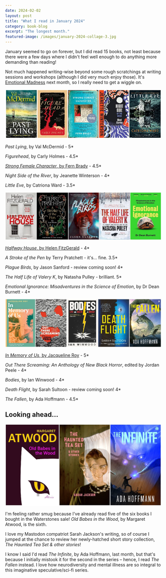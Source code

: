 ```yaml
---
date: 2024-02-02
layout: post
title: "What I read in January 2024"
category: book-blog
excerpt: "The longest month."
featured-image: /images/january-2024-collage-3.jpg
---
```


January seemed to go on forever, but I did read 15 books, not least because there were a few days where I didn't feel well enough to do anything more demanding than reading!

Not much happened writing-wise beyond some rough scratchings at writing sessions and workshops (although I did very much enjoy those). It's [Emotional Madness](https://colchesterartscentre.ticketsolve.com/ticketbooth/shows/1173640742/events/428571126) next month, so I really need to get a wiggle on.

![Past Lying, Figurehead, Strong Female Character, Night Side of the River, Little Eve](/images/january-2024-collage-1.jpg)

<cite>Past Lying</cite>, by Val McDermid - 5*

<cite>Figurehead</cite>, by Carly Holmes - 4.5*

[<cite>Strong Female Character</cite>, by Fern Brady](/blog-tour-strong-female-character/) - 4.5*

<cite>Night Side of the River</cite>, by Jeanette Winterson - 4*

<cite>Little Eve</cite>, by Catriona Ward - 3.5*

![Halfway House, A Stroke of the Pen, Plague Birds, The Half Life of Valery K, Emotional Ignorance](/images/january-2024-collage-2.jpg)

[<cite>Halfway House</cite>, by Helen FitzGerald](/blog-tour-halfway-house/) - 4*

<cite>A Stroke of the Pen</cite> by Terry Pratchett - it's... fine. 3.5*

<cite>Plague Birds</cite>, by Jason Sanford - review coming soon! 4*

<cite>The Half Life of Valery K</cite>, by Natasha Pulley - brilliant. 5*

<cite>Emotional Ignorance: Misadventures in the Science of Emotion</cite>, by Dr Dean Burnett - 4*

![In Memory of Us, Out There Screaming, Bodies, Death Flight, The Fallen](/images/january-2024-collage-3.jpg)

[<cite>In Memory of Us</cite>, by Jacqueline Roy](/blog-tour-in-memory-of-us/) - 5*

<cite>Out There Screaming: An Anthology of New Black Horror</cite>, edited by Jordan Peele - 4*

<cite>Bodies</cite>, by Ian Winwood - 4*

<cite>Death Flight</cite>, by Sarah Sultoon - review coming soon! 4*

<cite>The Fallen</cite>, by Ada Hoffmann - 4.5*

## Looking ahead...

![Old Babes in the Wood, The Haunted Tea Set & other stories, The Infinite](/images/january-2024-collage-4.jpg)

I'm feeling rather smug because I've already read five of the six books I bought in the Waterstones sale! <cite>Old Babes in the Wood</cite>, by Margaret Atwood, is the sixth.

I love my Mastodon compatriot Sarah Jackson's writing, so of course I jumped at the chance to review her newly-hatched short story collection, <cite>The Haunted Tea Set & other stories</cite>!

I know I said I'd read <cite>The Infinite</cite>, by Ada Hoffmann, last month, but that's because I initially mistook it for the second in the series &ndash; hence, I read <cite>The Fallen</cite> instead. I love how neurodiversity and mental illness are so integral to this imaginative speculative/sci-fi series.